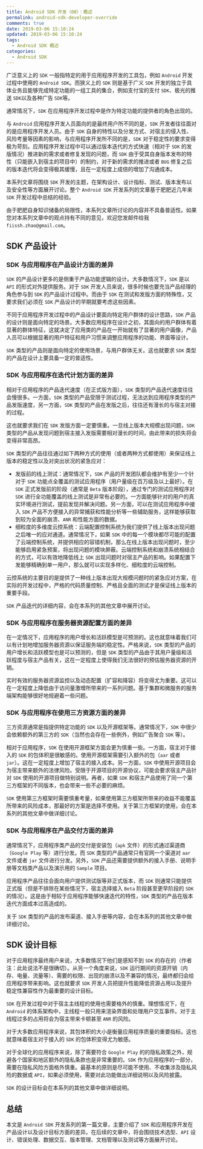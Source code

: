 ```yaml
---
title: Android SDK 开发（00）：概述
permalink: android-sdk-developer-override
comments: true
date: 2019-03-06 15:10:24
updated: 2019-03-06 15:10:24
tags:
  - Android SDK 概述
categories:
  - Android SDK
---
```


广泛意义上的 `SDK` 一般指特定的用于应用程序开发的工具包，例如 `Android` 开发过程中使用的 `Android SDK`。而狭义上的 `SDK` 则是基于广义 `SDK` 开发的独立于具体业务且能够完成特定功能的一组工具的集合，例如支付宝的支付 `SDK`、极光的推送 `SDK`以及各种广告 `SDK`等。

通常情况下，`SDK` 在应用程序开发过程中是作为特定功能的提供者的角色出现的。

与 `Android` 应用程序开发人员面向的是最终用户所不同的是，`SDK` 开发者往往面对的是应用程序开发人员。由于 `SDK` 自身的特性以及分发方式、对宿主的侵入性、风险考量等因素的影响，与应用程序开发所不同的是，`SDK` 对于稳定性的要求变得极为苛刻。应用程序开发过程中可以通过版本迭代的方式快速（相对于 `SDK` 的发版情况）推进新的需求或者修复发现的问题，而 `SDK` 由于受其自身版本发布的特性（只能嵌入到宿主的项目中）的制约，对于新的需求的推进或者 `BUG` 修复之后的版本迭代将会变得极其缓慢，且在一定程度上成倍的增加了沟通成本。

本系列文章将围绕 `SDK` 开发的主题，在架构设计、设计指标、测试、版本发布以及安全性等方面展开讨论。整个 `Android SDK` 开发系列的文章基于肥肥近几年来 `SDK` 开发过程中总结的经验。

由于肥肥自身知识储备的局限性，本系列文章所讨论的内容并不具备普适性。如果您对本系列文章中的观点持有不同的意见，欢迎您发邮件给我 `fiissh.zhao@gmail.com`。

## SDK 产品设计

### SDK 与应用程序在产品设计方面的差异

`SDK` 的产品设计更多的是侧重于产品功能逻辑的设计。大多数情况下，`SDK` 是以 `API` 的形式对外提供服务。对于 `SDK` 开发人员来说，很多时候也要充当产品经理的角色参与到 `SDK` 的产品设计过程中。而由于 `SDK` 在测试和发版方面的特殊性，又要求我们必须在 `SDK` 产品设计的早期就要考虑这些因素。

不同于应用程序开发过程中的产品设计要面向特定用户群体的设计思路，`SDK` 产品的设计则是面向特定的场景。大多数应用程序在设计之初，其面向的用户群体有着显著的群体特征，这就决定了应用类的产品在一开始就有了显著的用户画像，产品人员可以根据显著的用户特征和用户习惯来调整应用程序的功能、界面等设计。

`SDK` 类型的产品则是面向特定的使用场景，与用户群体无关。这也就要求 `SDK` 类型的产品在设计上要具备一定的普适性。

### SDK 与应用程序在迭代计划方面的差异

相对于应用程序的产品迭代速度（在正式版方面），`SDK` 类型的产品迭代速度往往会慢很多。一方面，`SDK` 类型的产品受限于测试过程，无法达到应用程序类型的产品发版速度，另一方面，`SDK` 类型的产品在发版之后，往往还有漫长的与宿主对接的过程。

这也就要求我们在 `SDK` 发版方面一定要慎重。一旦线上版本大规模出现问题，`SDK` 类型的产品从发现问题到宿主接入发版需要相对漫长的时间，由此带来的损失将会变得非常高昂。

`SDK` 类型的产品往往通过如下两种方式的使用（或者两种方式都使用）来保证线上版本的稳定性以及对突出状况的紧急应对：

* 发版前的线上测试：通常情况下，`SDK` 产品的开发团队都会维护有至少一个针对于 `SDK` 功能点全覆盖的测试应用程序（用户量级在百万级及以上最好）。在 `SDK` 正式发版前的阶段（通常是 `Beta` 版本阶段），通过专门的测试应用程序对 `SDK` 进行全功能覆盖的线上测试是非常有必要的。一方面能够针对的用户的真实环境进行测试，提前发现并解决问题。另一方面，可以在测试应用程序中接入 `SDK` 产品不方便接入的异常捕获和性能分析等一些辅助服务，这样能够获取到较为全面的崩溃、`ANR` 和性能方面的数据。
* 细粒度的多维度云控系统：云端配置控制系统为我们提供了线上版本出现问题之后唯一的应对通道。通常情况下，如果 `SDK` 中的每一个模块都尽可能的配置了云端控制系统，并提供相应的容错机制，那么在线上版本出现问题时，至少能够启用紧急预案，将出现问题的模块屏蔽。云端控制系统和崩溃系统相结合的方式，可以有效地降低线上 `SDK` 出现问题时对宿主产品的影响。如果配置下发能够精确到单一用户，那么就可以实现多样化、细粒度的云端控制。

云控系统的主要目的是提供了一种线上版本出现大规模问题时的紧急应对方案，在实际的开发过程中，严格的代码质量控制、严格且全面的测试才是保证线上版本的重要手段。

`SDK` 产品迭代的详细内容，会在本系列的其他文章中展开讨论。

### SDK 与应用程序在服务器资源配置方面的差异

在一定情况下，应用程序的用户增长和活跃模型是可预测的。这也就意味着我们可以有计划地增加服务器资源以保证服务端的稳定性。严格来说，`SDK` 类型的产品的用户增长和活跃模型也是可以预测的，但是 `SDK` 类型的产品由于其用户量级和活跃程度与宿主产品有关，这在一定程度上使得我们无法很好的预估服务器资源的开销。

实时有效的服务器资源监控以及动态配置（扩容和降容）将变得尤为重要。这可以在一定程度上降低由于访问量激增所带来的一系列问题。基于集群和微服务的服务端架构能够很好地规避着一些问题。

### SDK 与应用程序在使用三方资源方面的差异

三方资源通常是指提供特定功能的 `SDK` 以及开源框架等。通常情况下，`SDK` 中很少会依赖额外的第三方的 `SDK`（当然也会存在一些例外，例如广告聚合 `SDK` 等）。

相对于应用程序，`SDK` 在使用开源框架方面会更为慎重一些。一方面，宿主对于接入的 `SDK` 的包体积是很敏感的。使用开源框架需要引入额外的包（`aar` 或者 `jar`）。这在一定程度上增加了宿主的接入成本。另一方面，`SDK` 中使用开源项目会为宿主带来额外的法律风险。受限于开源项目的开源协议，可能会要求宿主产品针对 `SDK` 使用的开源项目做特别说明。再者，如果 `SDK` 和宿主产品使用了同一个第三方框架的不同版本，也会带来一些不必要的麻烦。

`SDK` 使用第三方框架时需要慎重考量，如果使用第三方框架所带来的收益不能覆盖所带来的风险成本，那最好的方案是选择不使用。关于第三方框架的使用，会在本系列的其他文章中做详细讨论。

### SDK 与应用程序在产品交付方面的差异

通常情况下，应用程序类产品的交付是安装包（`apk` 文件）的形式通过渠道商（`Google Play` 等）进行分发。而 `SDK` 类型的产品通常只有官网一个渠道对 `aar` 文件或者 `jar` 文件进行分发。另外，`SDK` 产品还需要提供额外的接入手册、说明手册等文档类产品以及演示用的 `Sample` 项目。

应用程序产品往往会面向用户提供测试版等非正式版本，而 `SDK` 则通常只能提供正式版（但是不排除在某些情况下，宿主选择接入 `Beta` 阶段甚至更早阶段的 `SDK` 的情况）。这是由于相较于应用程序能够快速迭代的特性，`SDK` 类型的产品在版本迭代方面成本过高造成的。

关于 `SDK` 类型的产品的发布渠道、接入手册等内容，会在本系列的其他文章中做详细讨论。

## SDK 设计目标

对于应用程序最终用户来说，大多数情况下他们是感知不到 `SDK` 的存在的（作者注：此处说法不是很确切）。从另一个角度来说，`SDK` 运行期间的资源开销（内存、电量、流量等）、需要的权限、出现的崩溃以及不兼容的情况，最终都归会给应用程序带来影响。这也就要求 `SDK` 开发人员把提升性能降低资源占用以及提升稳定性兼容性作为最重要的设计目标。

`SDK` 在开发过程中对于宿主主线程的使用也需要格外的慎重。理想情况下，在 `Android` 的体系架构中，主线程一般只用来渲染界面和处理用户交互事件。对于主线程过多的占用将会为宿主带来卡顿甚至 `ANR` 的风险。

对于大多数应用程序来说，其包体积的大小是衡量应用程序质量的重要指标。这也就意味着宿主对于接入的 `SDK` 的包体积变得尤为敏感。

对于全球化的应用程序来说，除了需要符合 `Google Play` 的的隐私政策之外，规避各个国家和地区额外的隐私条款也是非常重要的。`SDK` 作为应用程序的一部分，需要在隐私风险方面格外慎重。最基本的原则是尽可能不使用、不收集涉及隐私风险的数据或 `API`，如果必须使用，需要对此功能做出详细说明以及风险披露。

`SDK` 的设计目标会在本系列的其他文章中做详细说明。

## 总结

本文是 `Android SDK` 开发系列的第一篇文章，主要介绍了 `SDK` 和应用程序开发在产品设计以及设计目标方面的差异。在后续的文章中，将会围绕技术选型、`API` 设计、错误处理、数据交互、版本管理、文档管理以及测试等方面展开讨论。
